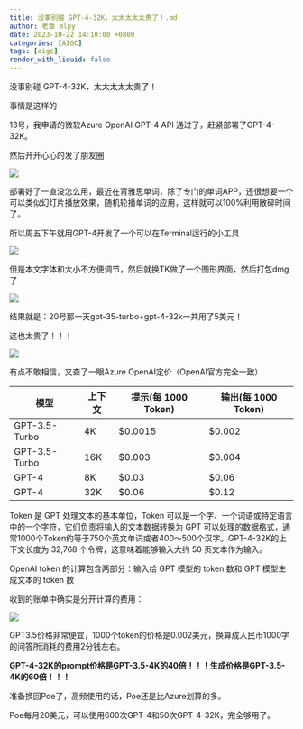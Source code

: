 ```yaml
---
title: 没事别碰 GPT-4-32K，太太太太太贵了！.md
author: 老章 mlpy
date: 2023-10-22 14:10:00 +0800
categories: [AIGC]
tags: [aigc]
render_with_liquid: false
---
```


没事别碰 GPT-4-32K，太太太太太贵了！



事情是这样的

13号，我申请的微软Azure OpenAI GPT-4 API 通过了，赶紧部署了GPT-4-32K。

然后开开心心的发了朋友圈

![](https://my-wechat.oss-cn-beijing.aliyuncs.com/image-20231022172158190.png) 

部署好了一直没怎么用，最近在背雅思单词，除了专门的单词APP，还很想要一个可以类似幻灯片播放效果，随机轮播单词的应用，这样就可以100%利用散碎时间了。

所以周五下午就用GPT-4开发了一个可以在Terminal运行的小工具

![](https://my-wechat.oss-cn-beijing.aliyuncs.com/image-20231022171702578.png)

但是本文字体和大小不方便调节，然后就换TK做了一个图形界面，然后打包dmg了

![](https://my-wechat.oss-cn-beijing.aliyuncs.com/image-20231022171712923.png)

结果就是：20号那一天gpt-35-turbo+gpt-4-32k一共用了5美元！

这也太贵了！！！

![](https://my-wechat.oss-cn-beijing.aliyuncs.com/image-20231022171738978.png)



有点不敢相信，又查了一眼Azure  OpenAI定价（OpenAI官方完全一致）

| 模型          | 上下文 | 提示(每 1000 Token) | 输出(每 1000 Token) |
| ------------- | ------ | ------------------- | ------------------- |
| GPT-3.5-Turbo | 4K     | $0.0015             | $0.002              |
| GPT-3.5-Turbo | 16K    | $0.003              | $0.004              |
| GPT-4         | 8K     | $0.03               | $0.06               |
| GPT-4         | 32K    | $0.06               | $0.12               |

Token 是 GPT 处理文本的基本单位，Token 可以是一个字、一个词语或特定语言中的一个字符，它们负责将输入的文本数据转换为 GPT 可以处理的数据格式，通常1000个Token约等于750个英文单词或者400～500个汉字。GPT-4-32K的上下文长度为 32,768 个令牌，这意味着能够输入大约 50 页文本作为输入。

OpenAI token 的计算包含两部分：输入给 GPT 模型的 token 数和 GPT 模型生成文本的 token 数

收到的账单中确实是分开计算的费用：

![](https://my-wechat.oss-cn-beijing.aliyuncs.com/image-20231022171821047-20231022185736791.png)

GPT3.5价格非常便宜，1000个token的价格是0.002美元，换算成人民币1000字的问答所消耗的费用2分钱左右。

**GPT-4-32K的prompt价格是GPT-3.5-4K的40倍！！！生成价格是GPT-3.5-4K的60倍！！！**

准备换回Poe了，高频使用的话，Poe还是比Azure划算的多。

Poe每月20美元，可以使用600次GPT-4和50次GPT-4-32K，完全够用了。
